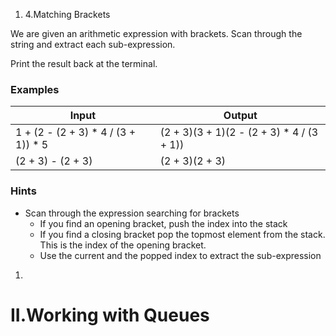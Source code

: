 ﻿1. 4.Matching Brackets

We are given an arithmetic expression with brackets. Scan through the string and extract each sub-expression.

Print the result back at the terminal.

### Examples

| **Input** | **Output** |
| --- | --- |
| 1 + (2 - (2 + 3) \* 4 / (3 + 1)) \* 5 | (2 + 3)(3 + 1)(2 - (2 + 3) \* 4 / (3 + 1)) |
| (2 + 3) - (2 + 3) | (2 + 3)(2 + 3) |

### Hints

- Scan through the expression searching for brackets
  - If you find an opening bracket, push the index into the stack
  - If you find a closing bracket pop the topmost element from the stack. This is the index of the opening bracket.
  - Use the current and the popped index to extract the sub-expression

1.
# II.Working with Queues

